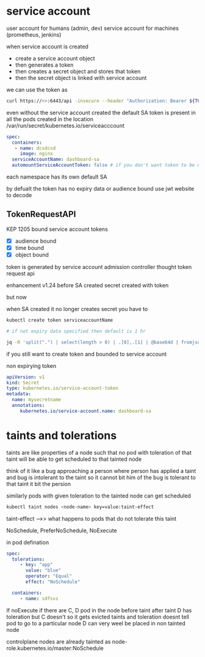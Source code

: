 # service account

user account for humans (admin, dev)
service account for machines (prometheus, jenkins)

when service account is created
- create a service account object
- then generates a token
- then creates a secret object and stores that token
- then the secret object is linked with service account

we can use the token as
```bash
curl https://<>:6443/api -insecure --header "Authorization: Bearer ${TOKEN}"
```

even without the service account created the default SA token is present in all the pods created in the location
/var/run/secret/kubernetes.io/serviceacccount

```yaml
spec:
  containers:
   - name: dcsdcsd
     image: nginx
  serviceAccountName: dashboard-sa
  automountServiceAccountToken: false # if you don't want token to be mounted in the pod
```

each namespace has its own default SA

by defualt the token has no expiry data or audience bound
use jwt website to decode

TokenRequestAPI
---
KEP 1205 bound service account tokens
- [x] audience bound
- [x] time bound
- [x] object bound

token is generated by service account admission controller thought token request api


enhancement v1.24
 before SA created secret created with token

but now

when SA created it no longer creates secret
you have to 
```bash
kubectl create token serviceaccountName

# if not expiry data specified then default is 1 hr

jq -R 'split(".") | select(length > 0) | .[0],.[1] | @base64d | fromjson' <<< ${token}
```

if you still want to create token and bounded to service account

non expirying token

```yaml
apiVersion: v1
kind: Secret
type: kubernetes.io/service-account-token
metadata:
  name: mysecretname
  annotations:
     kubernetes.io/service-account.name: dashboard-sa
```

# taints and tolerations

taints are like properties of a node such that no pod with toleration of that taint will be able to get scheduled to that tainted node

think of it like a bug approaching a person where person has applied a taint and bug is intolerant to the taint so it cannot bit him of the bug is tolerant to that taint it bit the persion

similarly pods with given toleration to the tainted node can get scheduled

```bash
kubectl taint nodes <node-name> key=value:taint-effect
```

taint-effect -->> what happens to pods that do not tolerate this taint

NoSchedule, PreferNoSchedule, NoExecute

in pod defination
```yaml
spec:
  tolerations:
     - key: "app"
       value: "blue"
       operator: "Equal"
       effect: "NoSchedule"

  containers:
     - name: sdfsvs
```

If noExecute
if there are C, D pod in the node before taint after taint
  D has toleration but C doesn't so it gets evicted
taints and toleration doesnt tell pod to go to a particular node
D can very weel be placed in non tainted node

controlplane nodes are already tainted as
node-role.kubernetes.io/master:NoSchedule


